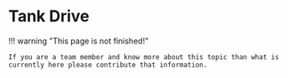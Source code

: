 # Tank Drive

!!! warning "This page is not finished!"

    If you are a team member and know more about this topic than what is currently here please contribute that information.